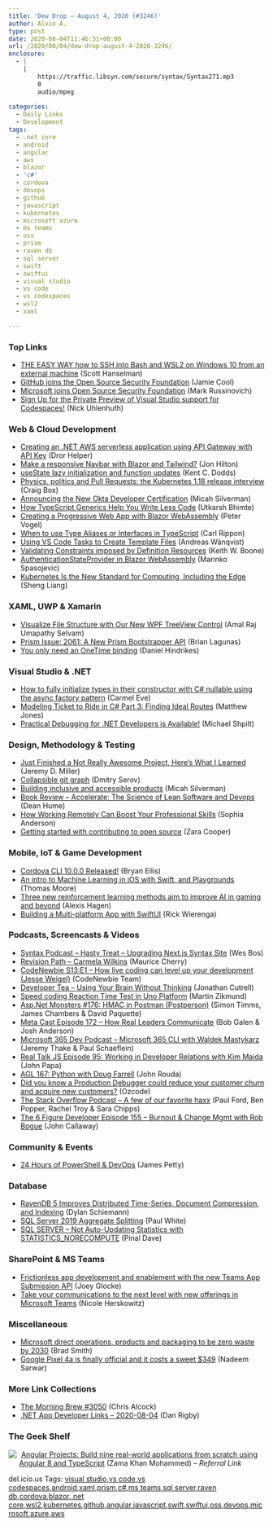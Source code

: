 ```yaml
---
title: 'Dew Drop – August 4, 2020 (#3246)'
author: Alvin A.
type: post
date: 2020-08-04T11:46:51+00:00
url: /2020/08/04/dew-drop-august-4-2020-3246/
enclosure:
  - |
    |
        https://traffic.libsyn.com/secure/syntax/Syntax271.mp3
        0
        audio/mpeg
        
categories:
  - Daily Links
  - Development
tags:
  - .net core
  - android
  - angular
  - aws
  - blazor
  - 'c#'
  - cordova
  - devops
  - github
  - javascript
  - kubernetes
  - microsoft azure
  - ms teams
  - oss
  - prism
  - raven db
  - sql server
  - swift
  - swiftui
  - visual studio
  - vs code
  - vs codespaces
  - wsl2
  - xaml

---
```

### <a name="top"></a>Top Links

  * <a href="http://feeds.hanselman.com/~/632420748/0/scotthanselman~THE-EASY-WAY-how-to-SSH-into-Bash-and-WSL-on-Windows-from-an-external-machine.aspx" target="_blank" rel="noopener noreferrer">THE EASY WAY how to SSH into Bash and WSL2 on Windows 10 from an external machine</a> (Scott Hanselman)
  * <a href="https://github.blog/2020-08-03-github-joins-the-open-source-security-foundation/" target="_blank" rel="noopener noreferrer">GitHub joins the Open Source Security Foundation</a> (Jamie Cool)
  * <a href="https://cloudblogs.microsoft.com/opensource/2020/08/03/microsoft-joins-open-source-security-foundation/" target="_blank" rel="noopener noreferrer">Microsoft joins Open Source Security Foundation</a> (Mark Russinovich)
  * <a href="https://devblogs.microsoft.com/cppblog/sign-up-for-the-private-preview-of-visual-studio-support-for-codespaces/" target="_blank" rel="noopener noreferrer">Sign Up for the Private Preview of Visual Studio support for Codespaces!</a> (Nick Uhlenhuth)



### <a name="web"></a>Web & Cloud Development

  * <a href="https://helpercode.com/2020/08/03/creating-an-net-aws-serverless-application-using-api-gateway-with-api-key/" target="_blank" rel="noopener noreferrer">Creating an .NET AWS serverless application using API Gateway with API Key</a> (Dror Helper)
  * <a href="https://jonhilton.net/responsive-blazor-navbar/" target="_blank" rel="noopener noreferrer">Make a responsive Navbar with Blazor and Tailwind?</a> (Jon Hilton)
  * <a href="https://kentcdodds.com/blog/use-state-lazy-initialization-and-function-updates" target="_blank" rel="noopener noreferrer">useState lazy initialization and function updates</a> (Kent C. Dodds)
  * <a href="https://kubernetes.io/blog/2020/08/03/physics-politics-and-pull-requests-the-kubernetes-1.18-release-interview/" target="_blank" rel="noopener noreferrer">Physics, politics and Pull Requests: the Kubernetes 1.18 release interview</a> (Craig Box)
  * <a href="https://developer.okta.com/blog/2020/08/03/developer-certification" target="_blank" rel="noopener noreferrer">Announcing the New Okta Developer Certification</a> (Micah Silverman)
  * <a href="https://www.freecodecamp.org/news/make-typescript-easy-using-basic-ts-generics/" target="_blank" rel="noopener noreferrer">How TypeScript Generics Help You Write Less Code</a> (Utkarsh Bhimte)
  * <a href="https://visualstudiomagazine.com/articles/2020/08/03/blazor-pwa.aspx" target="_blank" rel="noopener noreferrer">Creating a Progressive Web App with Blazor WebAssembly</a> (Peter Vogel)
  * <a href="https://www.carlrippon.com/when-to-use-type-aliases-v-interfaces/" target="_blank" rel="noopener noreferrer">When to use Type Aliases or Interfaces in TypeScript</a> (Carl Rippon)
  * <a href="https://mobilemancer.com/2020/08/03/using-vs-code-tasks-to-create-template-files/" target="_blank" rel="noopener noreferrer">Using VS Code Tasks to Create Template Files</a> (Andreas Wänqvist)
  * <a href="http://feedproxy.google.com/~r/MotorcycleGuy/~3/7OiXGSjPNG8/validating-constraints-imposed-by.html" target="_blank" rel="noopener noreferrer">Validating Constraints imposed by Definition Resources</a> (Keith W. Boone)
  * <a href="https://code-maze.com/authenticationstateprovider-blazor-webassembly/" target="_blank" rel="noopener noreferrer">AuthenticationStateProvider in Blazor WebAssembly</a> (Marinko Spasojevic)
  * <a href="https://thenewstack.io/kubernetes-is-the-new-standard-for-computing-including-the-edge/" target="_blank" rel="noopener noreferrer">Kubernetes Is the New Standard for Computing, Including the Edge</a> (Sheng Liang)



### <a name="silverlight"></a>XAML, UWP & Xamarin

  * <a href="https://www.syncfusion.com/blogs/post/visualize-file-structure-with-our-new-wpf-treeview-control.aspx" target="_blank" rel="noopener noreferrer">Visualize File Structure with Our New WPF TreeView Control</a> (Amal Raj Umapathy Selvam)
  * <a href="https://brianlagunas.com/prism-issue-2061-a-new-prism-bootstrapper-api/" target="_blank" rel="noopener noreferrer">Prism Issue: 2061: A New Prism Bootstrapper API</a> (Brian Lagunas)
  * <a href="https://danielhindrikes.se/index.php/2020/08/03/you-only-need-an-onetime-binding/" target="_blank" rel="noopener noreferrer">You only need an OneTime binding</a> (Daniel Hindrikes)



### <a name="dotnet"></a>Visual Studio & .NET

  * <a href="https://endjin.com/blog/2020/08/fully-initialize-types-in-constructor-csharp-nullable-async-factory-pattern.html" target="_blank" rel="noopener noreferrer">How to fully initialize types in their constructor with C# nullable using the async factory pattern</a> (Carmel Eve)
  * <a href="http://feedproxy.google.com/~r/ExceptionNotFound/~3/alHWXRM8V1U/" target="_blank" rel="noopener noreferrer">Modeling Ticket to Ride in C# Part 3: Finding Ideal Routes</a> (Matthew Jones)
  * <a href="https://michaelscodingspot.com/practical-debugging-published/" target="_blank" rel="noopener noreferrer">Practical Debugging for .NET Developers is Available!</a> (Michael Shpilt)



### <a name="design"></a>Design, Methodology & Testing

  * <a href="https://jeremydmiller.com/2020/08/03/just-finished-a-not-really-awesome-project-heres-what-i-learned/" target="_blank" rel="noopener noreferrer">Just Finished a Not Really Awesome Project, Here’s What I Learned</a> (Jeremy D. Miller)
  * <a href="https://fork.dev/blog/posts/collapsible-graph/" target="_blank" rel="noopener noreferrer">Collapsible git graph</a> (Dmitry Serov)
  * <a href="https://www.pluralsight.com/blog/software-development/building-inclusive-and-accessible-products" target="_blank" rel="noopener noreferrer">Building inclusive and accessible products</a> (Micah Silverman)
  * <a href="http://feedproxy.google.com/~r/DeanHumesBlog/~3/qCCjnDym-vQ/" target="_blank" rel="noopener noreferrer">Book Review &#8211; Accelerate: The Science of Lean Software and Devops</a> (Dean Hume)
  * <a href="https://heragenda.com/how-working-remotely-can-boost-your-professional-skills/" target="_blank" rel="noopener noreferrer">How Working Remotely Can Boost Your Professional Skills</a> (Sophia Anderson)
  * <a href="https://stackoverflow.blog/2020/08/03/getting-started-with-contributing-to-open-source/" target="_blank" rel="noopener noreferrer">Getting started with contributing to open source</a> (Zara Cooper)



### <a name="mobile"></a>Mobile, IoT & Game Development

  * <a href="https://cordova.apache.org/announcements/2020/08/04/cordova-cli-release-10.0.0.html" target="_blank" rel="noopener noreferrer">Cordova CLI 10.0.0 Released!</a> (Bryan Ellis)
  * <a href="https://www.bignerdranch.com/blog/an-intro-to-machine-learning-in-ios-with-swift-and-playgrounds/" target="_blank" rel="noopener noreferrer">An intro to Machine Learning in iOS with Swift, and Playgrounds</a> (Thomas Moore)
  * <a href="https://www.microsoft.com/en-us/research/blog/three-new-reinforcement-learning-methods-aim-to-improve-ai-in-gaming-and-beyond/" target="_blank" rel="noopener noreferrer">Three new reinforcement learning methods aim to improve AI in gaming and beyond</a> (Alexis Hagen)
  * <a href="https://heartbeat.fritz.ai/building-a-multi-platform-app-with-swiftui-5336bce94689?source=rss----680eee12c50d---4" target="_blank" rel="noopener noreferrer">Building a Multi-platform App with SwiftUI</a> (Rick Wierenga)



### <a name="podcasts"></a>Podcasts, Screencasts & Videos

  * <a href="https://traffic.libsyn.com/secure/syntax/Syntax271.mp3" target="_blank" rel="noopener noreferrer">Syntax Podcast &#8211; Hasty Treat &#8211; Upgrading Next.js Syntax Site</a> (Wes Bos)
  * <a href="https://revisionpath.com/carmela-wilkins" target="_blank" rel="noopener noreferrer">Revision Path &#8211; Carmela Wilkins</a> (Maurice Cherry)
  * <a href="https://www.codenewbie.org/podcast/how-live-coding-can-level-up-your-development" target="_blank" rel="noopener noreferrer">CodeNewbie S13:E1 &#8211; How live coding can level up your development (Jesse Weigel)</a> (CodeNewbie Team)
  * <a href="https://developertea.simplecast.com/episodes/usingyourbrainwithoutthinking-e5_HdBgV" target="_blank" rel="noopener noreferrer">Developer Tea &#8211; Using Your Brain Without Thinking</a> (Jonathan Cutrell)
  * <a href="http://www.youtube.com/watch?v=FVSLSOR3QpI" target="_blank" rel="noopener noreferrer">Speed coding Reaction Time Test in Uno Platform</a> (Martin Zikmund)
  * <a href="http://www.youtube.com/watch?v=8PNIcX8pYGI" target="_blank" rel="noopener noreferrer">Asp.Net Monsters #176: HMAC in Postman (Postperson)</a> (Simon Timms, James Chambers & David Paquette)
  * <a href="https://www.meta-cast.com/episode/episode-172-how-real-leaders-communicate" target="_blank" rel="noopener noreferrer">Meta Cast Episode 172 &#8211; How Real Leaders Communicate</a> (Bob Galen & Josh Anderson)
  * <a href="https://www.m365devpodcast.com/e/microsoft-365-cli-with-waldek-mastykarz/" target="_blank" rel="noopener noreferrer">Microsoft 365 Dev Podcast &#8211; Microsoft 365 CLI with Waldek Mastykarz</a> (Jeremy Thake & Paul Schaeflein)
  * <a href="https://realtalkjavascript.simplecast.com/episodes/episode-95-working-in-developer-relations-with-kim-maida-P0ZrwNVz" target="_blank" rel="noopener noreferrer">Real Talk JS Episode 95: Working in Developer Relations with Kim Maida</a> (John Papa)
  * <a href="https://www.ageekleader.com/agl-167-python-with-doug-farrell/" target="_blank" rel="noopener noreferrer">AGL 167: Python with Doug Farrell</a> (John Rouda)
  * <a href="http://www.youtube.com/watch?v=0HbTLt6OSXg" target="_blank" rel="noopener noreferrer">Did you know a Production Debugger could reduce your customer churn and acquire new customers?</a> (Ozcode)
  * <a href="https://the-stack-overflow-podcast.simplecast.com/episodes/episode-257-rachel-security-O8HHBIsy" target="_blank" rel="noopener noreferrer">The Stack Overflow Podcast &#8211; A few of our favorite haxx</a> (Paul Ford, Ben Popper, Rachel Troy & Sara Chipps)
  * <a href="https://6figuredev.com/podcast/episode-155-burnout-change-mgmt-with-rob-bogue/" target="_blank" rel="noopener noreferrer">The 6 Figure Developer Episode 155 – Burnout & Change Mgmt with Rob Bogue</a> (John Callaway)



### <a name="events"></a>Community & Events

  * <a href="https://powershell.org/2020/08/24-hours-of-powershell-devops/?utm_source=rss&utm_medium=rss&utm_campaign=24-hours-of-powershell-devops" target="_blank" rel="noopener noreferrer">24 Hours of PowerShell & DevOps</a> (James Petty)



### <a name="sql"></a>Database

  * <a href="https://www.infoq.com/news/2020/08/ravendb-5-release-document-db/?utm_campaign=infoq_content&utm_source=infoq&utm_medium=feed&utm_term=global" target="_blank" rel="noopener noreferrer">RavenDB 5 Improves Distributed Time-Series, Document Compression, and Indexing</a> (Dylan Schiemann)
  * <a href="https://www.sql.kiwi/2020/08/sql-server-2019-aggregate-splitting.html" target="_blank" rel="noopener noreferrer">SQL Server 2019 Aggregate Splitting</a> (Paul White)
  * <a href="https://blog.sqlauthority.com/2020/08/04/sql-server-not-auto-updating-statistics-with-statistics_norecompute/?utm_source=rss&utm_medium=rss&utm_campaign=sql-server-not-auto-updating-statistics-with-statistics_norecompute" target="_blank" rel="noopener noreferrer">SQL SERVER – Not Auto-Updating Statistics with STATISTICS_NORECOMPUTE</a> (Pinal Dave)



### <a name="sp"></a>SharePoint & MS Teams

  * <a href="https://developer.microsoft.com/en-us/microsoft-teams/blogs/frictionless-app-development-and-enablement-with-the-new-teams-app-submission-api/" target="_blank" rel="noopener noreferrer">Frictionless app development and enablement with the new Teams App Submission API</a> (Joey Glocke)
  * <a href="https://www.microsoft.com/en-us/microsoft-365/blog/2020/08/03/take-communnext-level-microsoft-teams/" target="_blank" rel="noopener noreferrer">Take your communications to the next level with new offerings in Microsoft Teams</a> (Nicole Herskowitz)



### <a name="misc"></a>Miscellaneous

  * <a href="https://blogs.microsoft.com/blog/2020/08/04/microsoft-direct-operations-products-and-packaging-to-be-zero-waste-by-2030/" target="_blank" rel="noopener noreferrer">Microsoft direct operations, products and packaging to be zero waste by 2030</a> (Brad Smith)
  * <a href="http://feedproxy.google.com/~r/pocketnow/~3/kYPThagReyQ/google-pixel-4a-is-finally-official-and-it-costs-a-sweet-349" target="_blank" rel="noopener noreferrer">Google Pixel 4a is finally official and it costs a sweet $349</a> (Nadeem Sarwar)



### <a name="links"></a>More Link Collections

  * <a href="http://feedproxy.google.com/~r/ReflectivePerspective/~3/pjKAIfc-Ers/" target="_blank" rel="noopener noreferrer">The Morning Brew #3050</a> (Chris Alcock)
  * <a href="https://links.danrigby.com/2020/08/app-developer-links-2020-08-04/" target="_blank" rel="noopener noreferrer">.NET App Developer Links &#8211; 2020-08-04</a> (Dan Rigby)



### <a name="shelf"></a>The Geek Shelf

<a href="https://www.amazon.com/Angular-Projects-real-world-applications-TypeScript/dp/1838559353/?tag=amavin-20" target="_blank" rel="noopener noreferrer"><img decoding="async" align="left" style="margin: 0px 5px 10px 0px; border: 0px currentcolor; border-image: none; float: left; display: inline; background-image: none;" src="https://m.media-amazon.com/images/I/61P34ieok1L._AC_UY218_.jpg" border="0" /></a>&nbsp;<a href="https://www.amazon.com/Angular-Projects-real-world-applications-TypeScript/dp/1838559353/?tag=amavin-20" target="_blank" rel="noopener noreferrer">Angular Projects: Build nine real-world applications from scratch using Angular 8 and TypeScript</a> (Zama Khan Mohammed) _&#8211; Referral Link_









<div class="wlWriterEditableSmartContent" id="scid:77ECF5F8-D252-44F5-B4EB-D463C5396A79:4b33b9af-7595-4918-81e1-88b57b478e18" style="margin: 0px; padding: 0px; float: none; display: inline;">
  del.icio.us Tags: <a href="http://del.icio.us/popular/visual+studio" rel="tag">visual studio</a>,<a href="http://del.icio.us/popular/vs+code" rel="tag">vs code</a>,<a href="http://del.icio.us/popular/vs+codespaces" rel="tag">vs codespaces</a>,<a href="http://del.icio.us/popular/android" rel="tag">android</a>,<a href="http://del.icio.us/popular/xaml" rel="tag">xaml</a>,<a href="http://del.icio.us/popular/prism" rel="tag">prism</a>,<a href="http://del.icio.us/popular/c%23" rel="tag">c#</a>,<a href="http://del.icio.us/popular/ms+teams" rel="tag">ms teams</a>,<a href="http://del.icio.us/popular/sql+server" rel="tag">sql server</a>,<a href="http://del.icio.us/popular/raven+db" rel="tag">raven db</a>,<a href="http://del.icio.us/popular/cordova" rel="tag">cordova</a>,<a href="http://del.icio.us/popular/blazor" rel="tag">blazor</a>,<a href="http://del.icio.us/popular/.net+core" rel="tag">.net core</a>,<a href="http://del.icio.us/popular/wsl2" rel="tag">wsl2</a>,<a href="http://del.icio.us/popular/kubernetes" rel="tag">kubernetes</a>,<a href="http://del.icio.us/popular/github" rel="tag">github</a>,<a href="http://del.icio.us/popular/angular" rel="tag">angular</a>,<a href="http://del.icio.us/popular/javascript" rel="tag">javascript</a>,<a href="http://del.icio.us/popular/swift" rel="tag">swift</a>,<a href="http://del.icio.us/popular/swiftui" rel="tag">swiftui</a>,<a href="http://del.icio.us/popular/oss" rel="tag">oss</a>,<a href="http://del.icio.us/popular/devops" rel="tag">devops</a>,<a href="http://del.icio.us/popular/microsoft+azure" rel="tag">microsoft azure</a>,<a href="http://del.icio.us/popular/aws" rel="tag">aws</a>
</div>